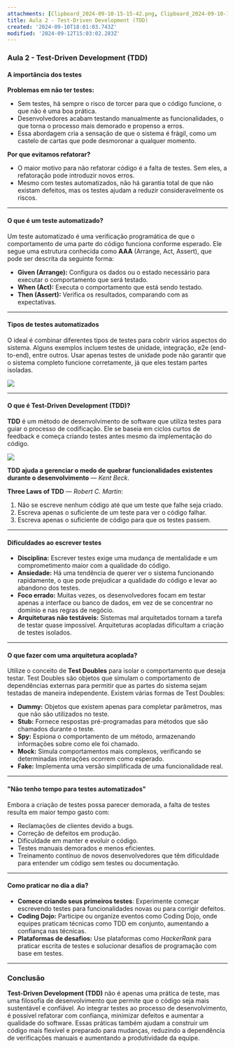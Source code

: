 ```yaml
---
attachments: [Clipboard_2024-09-10-15-15-42.png, Clipboard_2024-09-10-15-26-27.png]
title: Aula 2 - Test-Driven Development (TDD)
created: '2024-09-10T18:01:03.743Z'
modified: '2024-09-12T15:03:02.283Z'
---
```


### Aula 2 - Test-Driven Development (TDD)

#### A importância dos testes

**Problemas em não ter testes:**
- Sem testes, há sempre o risco de torcer para que o código funcione, o que não é uma boa prática.
- Desenvolvedores acabam testando manualmente as funcionalidades, o que torna o processo mais demorado e propenso a erros.
- Essa abordagem cria a sensação de que o sistema é frágil, como um castelo de cartas que pode desmoronar a qualquer momento.

**Por que evitamos refatorar?**
- O maior motivo para não refatorar código é a falta de testes. Sem eles, a refatoração pode introduzir novos erros.
- Mesmo com testes automatizados, não há garantia total de que não existam defeitos, mas os testes ajudam a reduzir consideravelmente os riscos.

---

#### O que é um teste automatizado?

Um teste automatizado é uma verificação programática de que o comportamento de uma parte do código funciona conforme esperado. Ele segue uma estrutura conhecida como **AAA** (Arrange, Act, Assert), que pode ser descrita da seguinte forma:

- **Given (Arrange):** Configura os dados ou o estado necessário para executar o comportamento que será testado.
- **When (Act):** Executa o comportamento que está sendo testado.
- **Then (Assert):** Verifica os resultados, comparando com as expectativas.

---

#### Tipos de testes automatizados

O ideal é combinar diferentes tipos de testes para cobrir vários aspectos do sistema. Alguns exemplos incluem testes de unidade, integração, e2e (end-to-end), entre outros. Usar apenas testes de unidade pode não garantir que o sistema completo funcione corretamente, já que eles testam partes isoladas.

![](@attachment/Clipboard_2024-09-10-15-15-42.png)

---

#### O que é Test-Driven Development (TDD)?

**TDD** é um método de desenvolvimento de software que utiliza testes para guiar o processo de codificação. Ele se baseia em ciclos curtos de feedback e começa criando testes antes mesmo da implementação do código.

![](@attachment/Clipboard_2024-09-10-15-26-27.png)

**TDD ajuda a gerenciar o medo de quebrar funcionalidades existentes durante o desenvolvimento** — *Kent Beck*.

**Three Laws of TDD** — *Robert C. Martin*:
1. Não se escreve nenhum código até que um teste que falhe seja criado.
2. Escreva apenas o suficiente de um teste para ver o código falhar.
3. Escreva apenas o suficiente de código para que os testes passem.

---

#### Dificuldades ao escrever testes

- **Disciplina:** Escrever testes exige uma mudança de mentalidade e um comprometimento maior com a qualidade do código.
- **Ansiedade:** Há uma tendência de querer ver o sistema funcionando rapidamente, o que pode prejudicar a qualidade do código e levar ao abandono dos testes.
- **Foco errado:** Muitas vezes, os desenvolvedores focam em testar apenas a interface ou banco de dados, em vez de se concentrar no domínio e nas regras de negócio.
- **Arquiteturas não testáveis:** Sistemas mal arquitetados tornam a tarefa de testar quase impossível. Arquiteturas acopladas dificultam a criação de testes isolados.

---

#### O que fazer com uma arquitetura acoplada?

Utilize o conceito de **Test Doubles** para isolar o comportamento que deseja testar. Test Doubles são objetos que simulam o comportamento de dependências externas para permitir que as partes do sistema sejam testadas de maneira independente. Existem várias formas de Test Doubles:

- **Dummy:** Objetos que existem apenas para completar parâmetros, mas que não são utilizados no teste.
- **Stub:** Fornece respostas pré-programadas para métodos que são chamados durante o teste.
- **Spy:** Espiona o comportamento de um método, armazenando informações sobre como ele foi chamado.
- **Mock:** Simula comportamentos mais complexos, verificando se determinadas interações ocorrem como esperado.
- **Fake:** Implementa uma versão simplificada de uma funcionalidade real.

---

#### "Não tenho tempo para testes automatizados"

Embora a criação de testes possa parecer demorada, a falta de testes resulta em maior tempo gasto com:
- Reclamações de clientes devido a bugs.
- Correção de defeitos em produção.
- Dificuldade em manter e evoluir o código.
- Testes manuais demorados e menos eficientes.
- Treinamento contínuo de novos desenvolvedores que têm dificuldade para entender um código sem testes ou documentação.

---

#### Como praticar no dia a dia?

- **Comece criando seus primeiros testes**: Experimente começar escrevendo testes para funcionalidades novas ou para corrigir defeitos.
- **Coding Dojo:** Participe ou organize eventos como Coding Dojo, onde equipes praticam técnicas como TDD em conjunto, aumentando a confiança nas técnicas.
- **Plataformas de desafios:** Use plataformas como *HackerRank* para praticar escrita de testes e solucionar desafios de programação com base em testes.

---

### Conclusão

**Test-Driven Development (TDD)** não é apenas uma prática de teste, mas uma filosofia de desenvolvimento que permite que o código seja mais sustentável e confiável. Ao integrar testes ao processo de desenvolvimento, é possível refatorar com confiança, minimizar defeitos e aumentar a qualidade do software. Essas práticas também ajudam a construir um código mais flexível e preparado para mudanças, reduzindo a dependência de verificações manuais e aumentando a produtividade da equipe.
